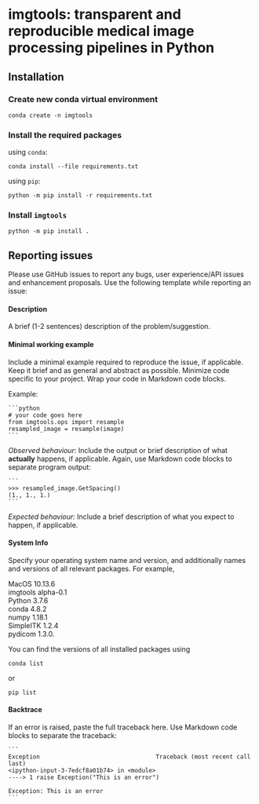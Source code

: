 # imgtools: transparent and reproducible medical image processing pipelines in Python

## Installation
### <recommended> Create new conda virtual environment
```
conda create -n imgtools
```
### Install the required packages

using `conda`:
```
conda install --file requirements.txt
```

using `pip`:
```
python -m pip install -r requirements.txt
```

### Install `imgtools`

```
python -m pip install .
```

## Reporting issues
Please use GitHub issues to report any bugs, user experience/API issues and enhancement proposals. Use the following template while reporting an issue:

#### Description
A brief (1-2 sentences) description of the problem/suggestion.

#### Minimal working example
Include a minimal example required to reproduce the issue, if applicable. Keep it brief and as general and abstract as possible. Minimize code specific to your project. Wrap your code in Markdown code blocks.

Example:
````
```python
# your code goes here
from imgtools.ops import resample
resampled_image = resample(image)
```
````

*Observed behaviour:*
Include the output or brief description of what **actually** happens, if applicable. Again, use Markdown code blocks to separate program output:
````
```
>>> resampled_image.GetSpacing()
(1., 1., 1.)
```
````

*Expected behaviour:*
Include a brief description of what you expect to happen, if applicable.

#### System Info
Specify your operating system name and version, and additionally names and versions of all relevant packages. For example,

MacOS 10.13.6  
imgtools alpha-0.1  
Python 3.7.6  
conda 4.8.2  
numpy 1.18.1  
SimpleITK 1.2.4  
pydicom 1.3.0.

You can find the versions of all installed packages using
```
conda list
```

or

```
pip list
```

#### Backtrace
If an error is raised, paste the full traceback here. Use Markdown code blocks to separate the traceback:
````
```
Exception                                 Traceback (most recent call last)
<ipython-input-3-7edcf8a01b74> in <module>
----> 1 raise Exception("This is an error")

Exception: This is an error
```
````
